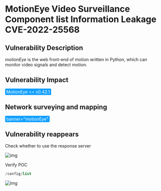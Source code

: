# MotionEye Video Surveillance Component list Information Leakage CVE-2022-25568

## Vulnerability Description

*motionEye* is the web front-end of motion written in Python, which can monitor video signals and detect motion. 

## Vulnerability Impact

<span style="background-color:rgb(18, 160, 255); padding: 2px 4px; border-radius: 3px; color: white;">MotionEye <= v0.42.1</span>

## Network surveying and mapping

<span style="background-color:rgb(18, 160, 255); padding: 2px 4px; border-radius: 3px; color: white;">banner="motionEye"</span>

## Vulnerability reappears

Check whether to use the response server

![img](https://raw.githubusercontent.com/PeiQi0/PeiQi-WIKI-Book/refs/heads/main/docs/.vuepress/../.vuepress/public/img/1648370477879-da0555d4-84d5-4fed-88c2-2d42749521de.png)

Verify POC

```php
/config/list
```

![img](https://raw.githubusercontent.com/PeiQi0/PeiQi-WIKI-Book/refs/heads/main/docs/.vuepress/../.vuepress/public/img/1648370501659-cad58608-0a9b-4697-87ad-86f79626b686.png)